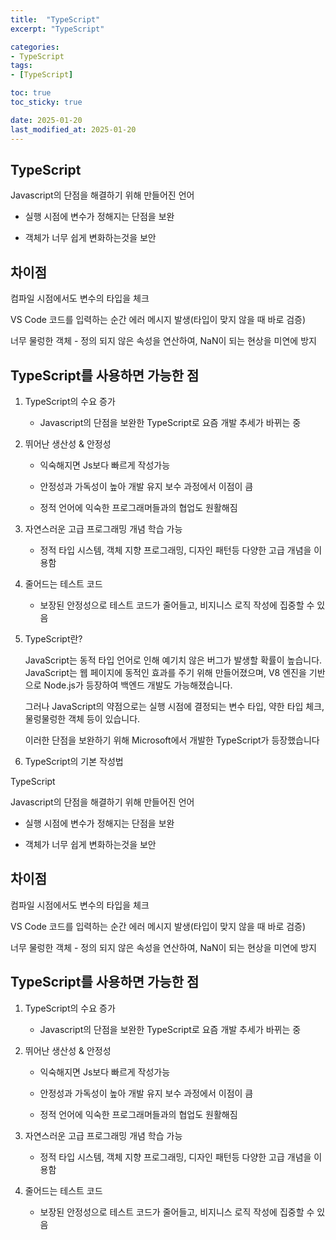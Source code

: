 ```yaml
---
title:  "TypeScript"
excerpt: "TypeScript"

categories:
- TypeScript
tags:
- [TypeScript]

toc: true
toc_sticky: true

date: 2025-01-20
last_modified_at: 2025-01-20
---
```


## TypeScript

Javascript의 단점을 해결하기 위해 만들어진 언어

- 실행 시점에 변수가 정해지는 단점을 보완

- 객체가 너무 쉽게 변화하는것을 보안

## 차이점

컴파일 시점에서도 변수의 타입을 체크

VS Code 코드를 입력하는 순간 에러 메시지 발생(타입이 맞지 않을 때 바로 검증)

너무 물렁한 객체 - 정의 되지 않은 속성을 연산하여, NaN이 되는 현상을 미연에 방지

## TypeScript를 사용하면 가능한 점

1. TypeScript의 수요 증가
   
   - Javascript의 단점을 보완한 TypeScript로 요즘 개발 추세가 바뀌는 중

2. 뛰어난 생산성 & 안정성
   
   - 익숙해지면 Js보다 빠르게 작성가능
   
   - 안정성과 가독성이 높아 개발 유지 보수 과정에서 이점이 큼
   
   - 정적 언어에 익숙한 프로그래머들과의 협업도 원활해짐

3. 자연스러운 고급 프로그래밍 개념 학습 가능
   
   - 정적 타입 시스템, 객체 지향 프로그래밍, 디자인 패턴등 다양한 고급 개념을 이용함

4. 줄어드는 테스트 코드
   
   - 보장된 안정성으로 테스트 코드가 줄어들고, 비지니스 로직 작성에 집중할 수 있음

1. TypeScript란?
   
   JavaScript는 동적 타입 언어로 인해 예기치 않은 버그가 발생할 확률이 높습니다. JavaScript는 웹 페이지에 동적인 효과를 주기 위해 만들어졌으며, V8 엔진을 기반으로 Node.js가 등장하여 백엔드 개발도 가능해졌습니다. 
   
   그러나 JavaScript의 약점으로는 실행 시점에 결정되는 변수 타입, 약한 타입 체크, 물렁물렁한 객체 등이 있습니다.
   
   이러한 단점을 보완하기 위해 Microsoft에서 개발한 TypeScript가 등장했습니다

2. TypeScript의 기본 작성법

TypeScript

Javascript의 단점을 해결하기 위해 만들어진 언어

- 실행 시점에 변수가 정해지는 단점을 보완

- 객체가 너무 쉽게 변화하는것을 보안

## 차이점

컴파일 시점에서도 변수의 타입을 체크

VS Code 코드를 입력하는 순간 에러 메시지 발생(타입이 맞지 않을 때 바로 검증)

너무 물렁한 객체 - 정의 되지 않은 속성을 연산하여, NaN이 되는 현상을 미연에 방지

## TypeScript를 사용하면 가능한 점

1. TypeScript의 수요 증가
   
   - Javascript의 단점을 보완한 TypeScript로 요즘 개발 추세가 바뀌는 중

2. 뛰어난 생산성 & 안정성
   
   - 익숙해지면 Js보다 빠르게 작성가능
   
   - 안정성과 가독성이 높아 개발 유지 보수 과정에서 이점이 큼
   
   - 정적 언어에 익숙한 프로그래머들과의 협업도 원활해짐

3. 자연스러운 고급 프로그래밍 개념 학습 가능
   
   - 정적 타입 시스템, 객체 지향 프로그래밍, 디자인 패턴등 다양한 고급 개념을 이용함

4. 줄어드는 테스트 코드
   
   - 보장된 안정성으로 테스트 코드가 줄어들고, 비지니스 로직 작성에 집중할 수 있음
